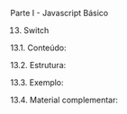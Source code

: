 Parte I - Javascript Básico

13. Switch

13.1. Conteúdo: 

13.2. Estrutura: 

13.3. Exemplo:

13.4. Material complementar:
